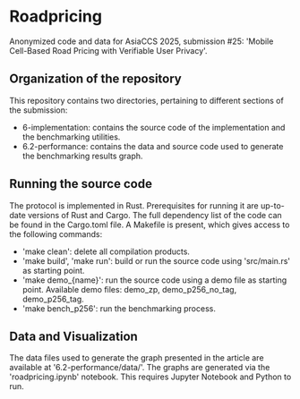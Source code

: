 # Roadpricing

Anonymized code and data for AsiaCCS 2025, submission #25:
'Mobile Cell-Based Road Pricing with Verifiable User Privacy'.

## Organization of the repository

This repository contains two directories, pertaining to different sections of the submission:
 - 6-implementation: contains the source code of the implementation and the benchmarking utilities.
 - 6.2-performance: contains the data and source code used to generate the benchmarking results graph.

## Running the source code

The protocol is implemented in Rust. Prerequisites for running it are up-to-date versions of Rust and Cargo. The full dependency list of the code can be found in the Cargo.toml file.
A Makefile is present, which gives access to the following commands:
 - 'make clean': delete all compilation products.
 - 'make build', 'make run': build or run the source code using 'src/main.rs' as starting point.
 - 'make demo_{name}': run the source code using a demo file as starting point. Available demo files: demo_zp, demo_p256_no_tag, demo_p256_tag.
 - 'make bench_p256': run the benchmarking process.

## Data and Visualization

The data files used to generate the graph presented in the article are available at '6.2-performance/data/'. The graphs are generated via the 'roadpricing.ipynb' notebook. This requires Jupyter Notebook and Python to run.